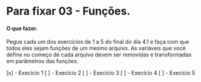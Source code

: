 # Para fixar 03 - Funções.

#### O que fazer.

Pegue cada um dos exercícios de 1 a 5 do final do dia 4.1 e faça com que todos eles sejam funções de 
um mesmo arquivo. As variáveis que você define no começo de cada arquivo devem ser removidas e 
transformadas em parâmetros das funções.

[x] - Execício 1
[ ] - Execício 2
[ ] - Execício 3
[ ] - Execício 4
[ ] - Execício 5
